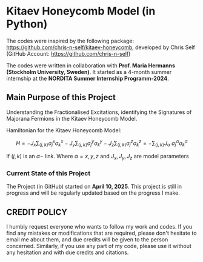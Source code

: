 # Kitaev Honeycomb Model (in Python)

The codes were inspired by the following package: https://github.com/chris-n-self/kitaev-honeycomb, developed by Chris Self (GitHub Account: https://github.com/chris-n-self)

The codes were written in collaboration with **Prof. Maria Hermanns (Stockholm University, Sweden)**. It started as a 4-month summer internship at the **NORDITA Summer 
Internship Programm-2024**.

## Main Purpose of this Project
Understanding the Fractionalised Excitations, identifying the Signatures of Majorana Fermions in the Kitaev Honeycomb Model. 

Hamiltonian for the Kitaev Honeycomb Model:

$$ H  = -J_x \sum_{\langle j,k\rangle}\sigma_j^x\sigma_k^x -J_y \sum_{\langle j,k\rangle}\sigma_j^y\sigma_k^y -J_z \sum_{\langle j,k\rangle}\sigma_j^z\sigma_k^z = -\sum_{\langle j,k\rangle} J_{\alpha} \ \sigma_j^{\alpha}\sigma_k^{\alpha} $$

If $(j,k)$ is an $\alpha-$ link. Where $\alpha = x,y,z$ and $J_x,J_y,J_z$ are model parameters


### Current State of this Project
The Project (in GitHub) started on **April 10, 2025**. This project is still in progress and will be regularly updated based on the progress I make.

## CREDIT POLICY
I humbly request everyone who wants to follow my work and codes. If you find any mistakes or modifications that are required, please don't hesitate to email me about them, and due credits will be given
to the person concerned. Similarly, if you use any part of my code, please use it without any hesitation and with due credits and citations.
